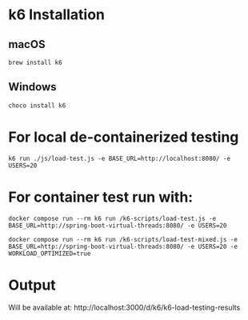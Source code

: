 # k6 Installation

## macOS
```shell
brew install k6
```

## Windows
```shell
choco install k6
```

# For local de-containerized testing

```shell
k6 run ./js/load-test.js -e BASE_URL=http://localhost:8080/ -e USERS=20
```

# For container test run with:

```shell
docker compose run --rm k6 run /k6-scripts/load-test.js -e BASE_URL=http://spring-boot-virtual-threads:8080/ -e USERS=20
```

```shell
docker compose run --rm k6 run /k6-scripts/load-test-mixed.js -e BASE_URL=http://spring-boot-virtual-threads:8080/ -e USERS=20 -e WORKLOAD_OPTIMIZED=true
```

# Output
Will be available at: http://localhost:3000/d/k6/k6-load-testing-results
